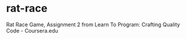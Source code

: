 rat-race
========

Rat Race Game, Assignment 2 from Learn To Program: Crafting Quality Code - Coursera.edu